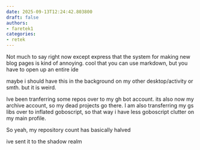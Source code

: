 ```yaml
---
date: 2025-09-13T12:24:42.803800
draft: false
authors:
- faretek1
categories:
- retek
---
```


<!-- faretek1, write some stuff! -->

Not much to say right now except express that the system for making new blog pages is kind of annoying.
cool that you can use markdown, but you have to open up an entire ide

maybe i should have this in the background on my other desktop/activity or smth. but it is weird.


Ive been tranferring some repos over to my gh bot account. its also now my archive account, so my dead projects go there.
I am also transferring my gs libs over to inflated goboscript, so that way i have less goboscript clutter on my main
profile.

So yeah, my repository count has basically halved

ive sent it to the shadow realm
